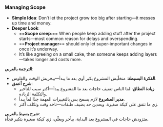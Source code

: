 ### Managing Scope

- **Simple Idea**: Don’t let the project grow too big after starting—it messes up time and money.
- **Deeper Look**:
    - ==**Scope creep**:== When people keep adding stuff after the project starts—most common reason for delays and overspending.
    - ==**Project manager**== should only let super-important changes in once it’s underway.
    - It’s like agreeing on a small cake, then someone keeps adding layers—takes longer and costs more.

**الترجمة بالعربي**:

- **الفكرة البسيطة**: متخلّيش المشروع يكبر أوي بعد ما يبدأ—بيخربش الوقت والفلوس.
- **شرح أعمق**:
    - **زيادة النطاق**: لما الناس تضيف حاجات بعد ما المشروع يبدأ—أكتر سبب للتأخير والتكلفة الزيادة.
    - **مدير المشروع** لازم يسمح بس بالتغييرات المهمة جدًا لما يبدأ.
    - زي ما تتفق على كيكة صغيرة، وبعدين حد يضيف طبقات—تاخد وقت وتكلف أكتر.

**شرح بسيط بالعربي**:  
متزودش حاجات في المشروع بعد البداية، بيأخر ويغلّي، زي كيكة صغيرة بتكبر فجأة.